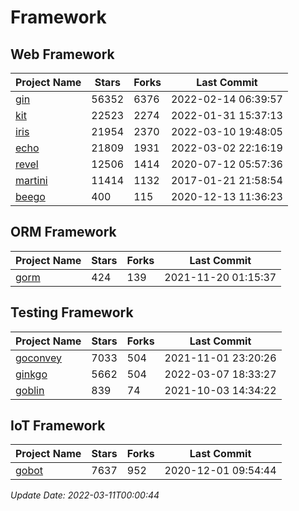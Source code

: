 # Framework

## Web Framework
| Project Name | Stars | Forks | Last Commit |
| ------------ | ----- | ----- | ----------- |
| [gin](https://github.com/gin-gonic/gin) | 56352 | 6376 | 2022-02-14 06:39:57 |
| [kit](https://github.com/go-kit/kit) | 22523 | 2274 | 2022-01-31 15:37:13 |
| [iris](https://github.com/kataras/iris) | 21954 | 2370 | 2022-03-10 19:48:05 |
| [echo](https://github.com/labstack/echo) | 21809 | 1931 | 2022-03-02 22:16:19 |
| [revel](https://github.com/revel/revel) | 12506 | 1414 | 2020-07-12 05:57:36 |
| [martini](https://github.com/go-martini/martini) | 11414 | 1132 | 2017-01-21 21:58:54 |
| [beego](https://github.com/astaxie/beego) | 400 | 115 | 2020-12-13 11:36:23 |

## ORM Framework
| Project Name | Stars | Forks | Last Commit |
| ------------ | ----- | ----- | ----------- |
| [gorm](https://github.com/jinzhu/gorm) | 424 | 139 | 2021-11-20 01:15:37 |

## Testing Framework
| Project Name | Stars | Forks | Last Commit |
| ------------ | ----- | ----- | ----------- |
| [goconvey](https://github.com/smartystreets/goconvey) | 7033 | 504 | 2021-11-01 23:20:26 |
| [ginkgo](https://github.com/onsi/ginkgo) | 5662 | 504 | 2022-03-07 18:33:27 |
| [goblin](https://github.com/franela/goblin) | 839 | 74 | 2021-10-03 14:34:22 |

## IoT Framework
| Project Name | Stars | Forks | Last Commit |
| ------------ | ----- | ----- | ----------- |
| [gobot](https://github.com/hybridgroup/gobot) | 7637 | 952 | 2020-12-01 09:54:44 |

*Update Date: 2022-03-11T00:00:44*